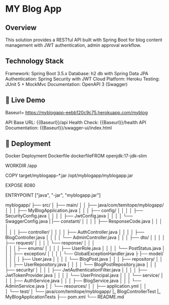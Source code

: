 # MY Blog App


## Overview
This solution provides a RESTful API built with Spring Boot for blog content management with JWT authentication, admin approval workflow.

## Technology Stack

Framework: Spring Boot 3.5.x
Database: h2 db with Spring Data JPA
Authentication: Spring Security with JWT
Cloud Platform: Heroku
Testing: JUnit 5 + MockMvc
Documentation: OpenAPI 3 (Swagger)



## 🚀 Live Demo
Baseurl= https://myblogapp-eebb120c9c75.herokuapp.com/myblog

API Base URL: {{Baseurl}}/api
Health Check: {{Baseurl}}/health
API Documentation: {{Baseurl}}/swagger-ui/index.html


## 🚀 Deployment
Docker Deployment
Dockerfile
dockerfileFROM openjdk:17-jdk-slim

WORKDIR /app

COPY target/myblogapp-*.jar /opt/myblogapp/myblogapp.jar

EXPOSE 8080

ENTRYPOINT ["java", "-jar", "myblogapp.jar"]


myblogapp/
├── src/
│   ├── main/
│   │   ├── java/com/temitope/myblogapp/
│   │   │   ├── MyBlogApplication.java
│   │   │   ├── config/
│   │   │   │   ├── SecurityConfig.java
│   │   │   │   ├── JwtConfig.java
│   │   │   │   └── SwaggerConfig.java
|           |── constant/
│   │   │   │   ├── ResponseCode.java
│   │   │   │   
│   │   │   ├── controller/
│   │   │   │   ├── AuthController.java
│   │   │   │   ├── BlogController.java
│   │   │   │   └── AdminController.java
│   │   │   ├── dto/
│   │   │   │   ├── request/
│   │   │   │   └── response/
│   │   │   
│   │   │   ├── enums/
│   │   │   │   ├── UserRole.java
│   │   │   │   └── PostStatus.java
│   │   │   ├── exception/
│   │   │   │   └── GlobalExceptionHandler.java
├           |── model/
│   │   │   │   ├── User.java
│   │   │   │   └── BlogPost.java
│   │   │   ├── repository/
│   │   │   │   ├── UserRepository.java
│   │   │   │   └── BlogPostRepository.java
│   │   │   ├── security/
│   │   │   │   ├── JwtAuthenticationFilter.java
│   │   │   │   ├── JwtTokenProvider.java
│   │   │   │   └── UserPrincipal.java
│   │   │   └── service/
│   │   │       ├── AuthService.java
│   │   │       ├── BlogService.java
│   │   │       └── AdminService.java
│   │   └── resources/
│   │       ├── application.yml
│   │      
│   └── test/
│       └── java/com/temitope/myblogapp/
        |_ BlogControllerTest
        |_ MyBlogApplicationTests
├── pom.xml
└── README.md